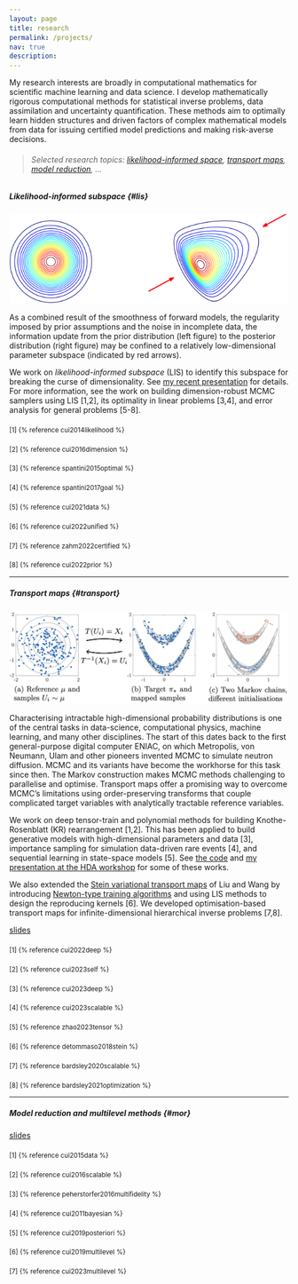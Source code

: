 ```yaml
---
layout: page
title: research
permalink: /projects/
nav: true
description: 
---
```


My research interests are broadly in computational mathematics for scientific machine learning and data science. I develop mathematically rigorous computational methods for statistical inverse problems, data assimilation and uncertainty quantification. These methods aim to optimally learn hidden structures and driven factors of complex mathematical models from data for issuing certified model predictions and making risk-averse decisions.
 
> ###### Selected research topics: [likelihood-informed space](#lis), [transport maps](#transport), [model reduction](#mor), ...

##### **Likelihood-informed subspace** {#lis}

<img src="/assets/img/changeFromThePrior_x.png"  width="600" height="auto">

As a combined result of the smoothness of forward models, the regularity imposed by prior assumptions and the noise in incomplete data, the information update from the prior distribution (left figure) to the posterior distribution (right figure) may be confined to a relatively low-dimensional parameter subspace (indicated by red arrows).

We work on *likelihood-informed subspace* (LIS) to identify this subspace for breaking the curse of dimensionality. See [my recent presentation](/assets/pdf/lis-dtu.pdf) for details. For more information, see the work on building dimension-robust MCMC samplers using LIS [1,2], its optimality in linear problems [3,4], and error analysis for general problems [5-8].


<sub>[1] {% reference cui2014likelihood %}</sub>

<sub>[2] {% reference cui2016dimension %}</sub>

<sub>[3] {% reference spantini2015optimal %}</sub>

<sub>[4] {% reference spantini2017goal %}</sub>

<sub>[5] {% reference cui2021data %}</sub>

<sub>[6] {% reference cui2022unified %}</sub>

<sub>[7] {% reference zahm2022certified %}</sub>

<sub>[8] {% reference cui2022prior %}</sub>

---

##### **Transport maps** {#transport}

<img src="/assets/img/transport-2d.png"  width="600" height="auto">

Characterising intractable high-dimensional probability distributions is one of the central tasks in data-science, computational physics, machine learning, and many other disciplines. The start of this dates back to the first general-purpose digital computer ENIAC, on which Metropolis, von Neumann, Ulam and other pioneers invented MCMC to simulate neutron diffusion. MCMC and its variants have become the workhorse for this task since then. The Markov construction makes MCMC methods challenging to parallelise and optimise. Transport maps offer a promising way to overcome MCMC’s limitations using order-preserving transforms that couple complicated target variables with analytically tractable reference variables.

We work on deep tensor-train and polynomial methods for building Knothe-Rosenblatt (KR) rearrangement [1,2]. This has been applied to build generative models with high-dimensional parameters and data [3], importance sampling for simulation data-driven rare events [4], and sequential learning in state-space models [5]. See [the code](/code/#dirt) and [my presentation at the HDA workshop](/assets/pdf/dirt-hda.pdf) for some of these works. 

We also extended the [Stein variational transport maps](https://proceedings.neurips.cc/paper/2016/hash/b3ba8f1bee1238a2f37603d90b58898d-Abstract.html) of Liu and Wang by introducing [Newton-type training algorithms](https://arxiv.org/abs/1806.03085) and using LIS methods to design the reproducing kernels [6]. We developed optimisation-based transport maps for infinite-dimensional hierarchical inverse problems [7,8].

[slides](/assets/pdf/dirt-hda.pdf)


<sub>[1] {% reference cui2022deep %}</sub>

<sub>[2] {% reference cui2023self %}</sub>

<sub>[3] {% reference cui2023deep %}</sub>

<sub>[4] {% reference cui2023scalable %}</sub>

<sub>[5] {% reference zhao2023tensor %}</sub>

<sub>[6] {% reference detommaso2018stein %}</sub>

<sub>[7] {% reference bardsley2020scalable %}</sub>

<sub>[8] {% reference bardsley2021optimization %}</sub>

---

##### **Model reduction and multilevel methods** {#mor}

[slides](/assets/pdf/adaptive_rom.pdf)

<sub>[1] {% reference cui2015data %}</sub>

<sub>[2] {% reference cui2016scalable %}</sub>

<sub>[3] {% reference peherstorfer2016multifidelity %}</sub>

<sub>[4] {% reference cui2011bayesian %}</sub>

<sub>[5] {% reference cui2019posteriori %}</sub>

<sub>[6] {% reference cui2019multilevel %}</sub>

<sub>[7] {% reference cui2023multilevel %}</sub>